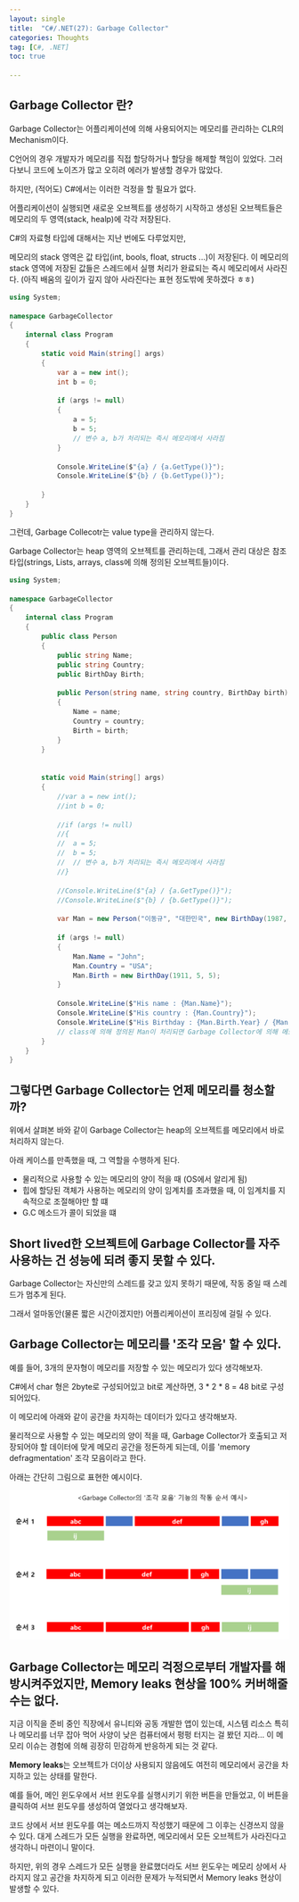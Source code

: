 ```yaml
---
layout: single
title:  "C#/.NET(27): Garbage Collector"
categories: Thoughts
tag: [C#, .NET]
toc: true 

---
```


## Garbage Collector 란?

Garbage Collector는 어플리케이션에 의해 사용되어지는 메모리를 관리하는 CLR의 Mechanism이다.

C언어의 경우 개발자가 메모리를 직접 할당하거나 할당을 해제할 책임이 있었다. 그러다보니 코드에 노이즈가 많고 오히려 에러가 발생할 경우가 많았다.

하지만, (적어도) C#에서는 이러한 걱정을 할 필요가 없다.

어플리케이션이 실행되면 새로운 오브젝트를 생성하기 시작하고 생성된 오브젝트들은 메모리의 두 영역(stack, healp)에 각각 저장된다. 

C#의 자료형 타입에 대해서는 지난 번에도 다루었지만, 

메모리의 stack 영역은 값 타입(int, bools, float, structs ...)이 저장된다. 이 메모리의 stack 영역에 저장된 값들은 스레드에서 실행 처리가 완료되는 즉시 메모리에서 사라진다. (아직 배움의 깊이가 깊지 않아 사라진다는 표현 정도밖에 못하겠다 ㅎㅎ)

```c#
using System;

namespace GarbageCollector
{
	internal class Program
	{
		static void Main(string[] args)
		{
			var a = new int();
			int b = 0;

			if (args != null)
			{
				a = 5;
				b = 5;
				// 변수 a, b가 처리되는 즉시 메모리에서 사라짐
			}
			
			Console.WriteLine($"{a} / {a.GetType()}");
			Console.WriteLine($"{b} / {b.GetType()}");

		}
	}
}
```



그런데, Garbage Collecotr는 value type을 관리하지 않는다.

Garbage Collector는 heap 영역의 오브젝트를 관리하는데, 그래서 관리 대상은 참조 타입(strings, Lists, arrays, class에 의해 정의된 오브젝트들)이다.

```c#
using System;

namespace GarbageCollector
{
	internal class Program
	{
		public class Person
		{
			public string Name;
			public string Country;
			public BirthDay Birth;

			public Person(string name, string country, BirthDay birth)
			{
				Name = name;
				Country = country;
				Birth = birth;
			}
		}


		static void Main(string[] args)
		{
			//var a = new int();
			//int b = 0;

			//if (args != null)
			//{
			//	a = 5;
			//	b = 5;
			//	// 변수 a, b가 처리되는 즉시 메모리에서 사라짐
			//}

			//Console.WriteLine($"{a} / {a.GetType()}");
			//Console.WriteLine($"{b} / {b.GetType()}");

			var Man = new Person("이동규", "대한민국", new BirthDay(1987, 10, 16));

			if (args != null)
			{
				Man.Name = "John";
				Man.Country = "USA";
				Man.Birth = new BirthDay(1911, 5, 5);
			}

			Console.WriteLine($"His name : {Man.Name}");
			Console.WriteLine($"His country : {Man.Country}");
			Console.WriteLine($"His Birthday : {Man.Birth.Year} / {Man.Birth.Month} / {Man.Birth.Day}");
			// class에 의해 정의된 Man이 처리되면 Garbage Collector에 의해 메모리에서 사라짐 
		}
	}
}
```







## 그렇다면 Garbage Collector는 언제 메모리를 청소할까?

위에서 살펴본 바와 같이 Garbage Collector는 heap의 오브젝트를 메모리에서 바로 처리하지 않는다.

아래 케이스를 만족했을 때, 그 역할을 수행하게 된다.

- 물리적으로 사용할 수 있는 메모리의 양이 적을 때 (OS에서 알리게 됨)
- 힙에 할당된 객체가 사용하는 메모리의 양이 임계치를 초과했을 때, 이 임계치를 지속적으로 조절해야만 할 떄
- G.C 메소드가 콜이 되었을 떄







## Short lived한 오브젝트에 Garbage Collector를 자주 사용하는 건 성능에 되려 좋지 못할 수 있다.

Garbage Collector는 자신만의 스레드를 갖고 있지 못하기 때문에, 작동 중일 때 스레드가 멈추게 된다. 

그래서 얼마동안(물론 짧은 시간이겠지만) 어플리케이션이 프리징에 걸릴 수 있다.







## Garbage Collector는 메모리를 '조각 모음' 할 수 있다.

예를 들어, 3개의 문자형이 메모리를 저장할 수 있는 메모리가 있다 생각해보자. 

C#에서 char 형은 2byte로 구성되어있고 bit로 계산하면, 3 * 2 * 8 = 48 bit로 구성되어있다.

이 메모리에 아래와 같이 공간을 차지하는 데이터가 있다고 생각해보자.

물리적으로 사용할 수 있는 메모리의 양이 적을 때, Garbage Collector가 호출되고 저장되어야 할 데이터에 맞게 메모리 공간을 정돈하게 되는데, 이를 'memory defragmentation' 조각 모음이라고 한다.

아래는 간단히 그림으로 표현한 예시이다.

![image-20220706195504492](/assets/img/image-20220706195504492.png)







## Garbage Collector는 메모리 걱정으로부터 개발자를 해방시켜주었지만, Memory leaks 현상을 100% 커버해줄 수는 없다. 

지금 이직을 준비 중인 직장에서 유니티와 공동 개발한 앱이 있는데, 시스템 리소스 특히나 메모리를 너무 잡아 먹어 사양이 낮은 컴퓨터에서 펑펑 터지는 걸 봤던 지라... 이 메모리 이슈는 경험에 의해 굉장히 민감하게 반응하게 되는 것 같다.

**Memory leaks**는 오브젝트가 더이상 사용되지 않음에도 여전히 메모리에서 공간을 차지하고 있는 상태를 말한다.

예를 들어, 메인 윈도우에서 서브 윈도우를 실행시키기 위한 버튼을 만들었고, 이 버튼을 클릭하여 서브 윈도우를 생성하여 열었다고 생각해보자.

코드 상에서 서브 윈도우를 여는 메소드까지 작성했기 때문에 그 이후는 신경쓰지 않을 수 있다. 대게 스레드가 모든 실행을 완료하면, 메모리에서 모든 오브젝트가 사라진다고 생각하니 마련이니 말이다.

하지만, 위의 경우 스레드가 모든 실행을 완료했더라도 서브 윈도우는 메모리 상에서 사라지지 않고 공간을 차지하게 되고 이러한 문제가 누적되면서 Memory leaks 현상이 발생할 수 있다.

